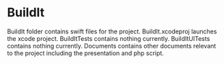 # BuildIt
BuildIt folder contains swift files for the project.
BuildIt.xcodeproj launches the xcode project.
BuildItTests contains nothing currently.
BuildItUITests contains nothing currently.
Documents contains other documents relevant to the project including the presentation and php script.
